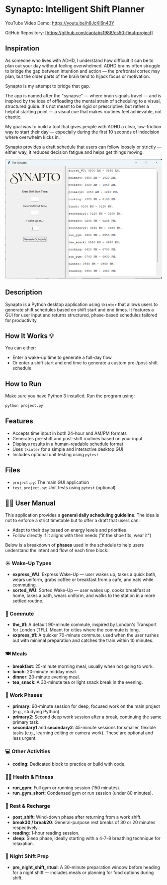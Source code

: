 # Synapto: Intelligent Shift Planner

YouTube Video Demo: https://youtu.be/h8JcKI6n43Y

GitHub Repository: [https://github.com/captabs1988/cs50-final-project]

## Inspiration

As someone who lives with ADHD, I understand how difficult it can be to plan out your day without feeling overwhelmed. ADHD brains often struggle to bridge the gap between intention and action — the prefrontal cortex may plan, but the older parts of the brain tend to hijack focus or motivation. 

Synapto is my attempt to bridge that gap.

The app is named after the "synapse" — where brain signals travel — and is inspired by the idea of offloading the mental strain of scheduling to a visual, structured guide. It's not meant to be rigid or prescriptive, but rather a helpful starting point — a visual cue that makes routines feel achievable, not chaotic.

My goal was to build a tool that gives people with ADHD a clear, low-friction way to start their day — especially during the first 10 seconds of indecision where overwhelm kicks in. 

Synapto provides a draft schedule that users can follow loosely or strictly — either way, it reduces decision fatigue and helps get things moving.

![img.png](img.png)

## Description
Synapto is a Python desktop application using `tkinter` that allows users to generate shift schedules based on shift start and end times. It features a GUI for user input and returns structured, phase-based schedules tailored for productivity.

## How It Works 💡
You can either:
- Enter a wake-up time to generate a full-day flow
- Or enter a shift start and end time to generate a custom pre-/post-shift schedule

## How to Run
Make sure you have Python 3 installed. Run the program using:

```bash
python project.py
```

## Features
- Accepts time input in both 24-hour and AM/PM formats
- Generates pre-shift and post-shift routines based on your input
- Displays results in a human-readable schedule format
- Uses `tkinter` for a simple and interactive desktop GUI
- Includes optional unit testing using `pytest`

## Files
- `project.py`: The main GUI application
- `test_project.py`: Unit tests using `pytest` (optional)

## 🧑‍🏫 User Manual

This application provides a **general daily scheduling guideline**. The idea is not to enforce a strict timetable but to offer a draft that users can:
- Adapt to their day based on energy levels and priorities
- Follow directly if it aligns with their needs ("if the shoe fits, wear it")

Below is a breakdown of **phases** used in the schedule to help users understand the intent and flow of each time block:

### ☀️ Wake-Up Types
- **express_WU**: Express Wake-Up — user wakes up, takes a quick bath, wears uniform, grabs coffee or breakfast from a cafe, and eats while commuting.
- **sorted_WU**: Sorted Wake-Up — user wakes up, cooks breakfast at home, takes a bath, wears uniform, and walks to the station in a more settled routine.

### 🚆 Commute
- **the_tfl**: A default 90-minute commute, inspired by London's Transport for London (TFL). Meant for cities where the commute is long.
- **express_tfl**: A quicker 70-minute commute, used when the user rushes out with minimal preparation and catches the train within 10 minutes.

### 🍽 Meals
- **breakfast**: 25-minute morning meal, usually when not going to work.
- **lunch**: 20-minute midday meal.
- **dinner**: 20-minute evening meal.
- **tea_snack**: A 30-minute tea or light snack break in the evening.

### 💼 Work Phases
- **primary**: 90-minute session for deep, focused work on the main project (e.g., studying Python).
- **primary2**: Second deep work session after a break, continuing the same primary task.
- **secondary1** and **secondary2**: 45-minute sessions for smaller, flexible tasks (e.g., learning editing or camera work). These are optional and less urgent.

### 💻 Other Activities
- **coding**: Dedicated block to practice or build with code.

### 🏃‍♂️ Health & Fitness
- **run_gym**: Full gym or running session (150 minutes).
- **run_gym_short**: Condensed gym or run session (under 80 minutes).

### 🛌 Rest & Recharge
- **post_shift**: Wind-down phase after returning from a work shift.
- **break30 / break20**: General-purpose rest breaks of 30 or 20 minutes respectively.
- **reading**: 1-hour reading session.
- **sleep**: Sleep phase, ideally starting with a 4-7-8 breathing technique for relaxation.

### 🌙 Night Shift Prep
- **pre_night_shift_ritual**: A 30-minute preparation window before heading for a night shift — includes meals or planning for food options during shift.
